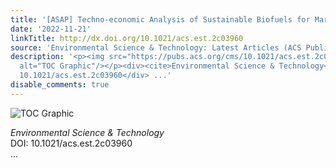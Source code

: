 ```yaml
---
title: '[ASAP] Techno-economic Analysis of Sustainable Biofuels for Marine Transportation'
date: '2022-11-21'
linkTitle: http://dx.doi.org/10.1021/acs.est.2c03960
source: 'Environmental Science & Technology: Latest Articles (ACS Publications)'
description: '<p><img src="https://pubs.acs.org/cms/10.1021/acs.est.2c03960/asset/images/medium/es2c03960_0004.gif"
  alt="TOC Graphic"/></p><div><cite>Environmental Science & Technology</cite></div><div>DOI:
  10.1021/acs.est.2c03960</div> ...'
disable_comments: true
---
```

<p><img src="https://pubs.acs.org/cms/10.1021/acs.est.2c03960/asset/images/medium/es2c03960_0004.gif" alt="TOC Graphic"/></p><div><cite>Environmental Science & Technology</cite></div><div>DOI: 10.1021/acs.est.2c03960</div> ...